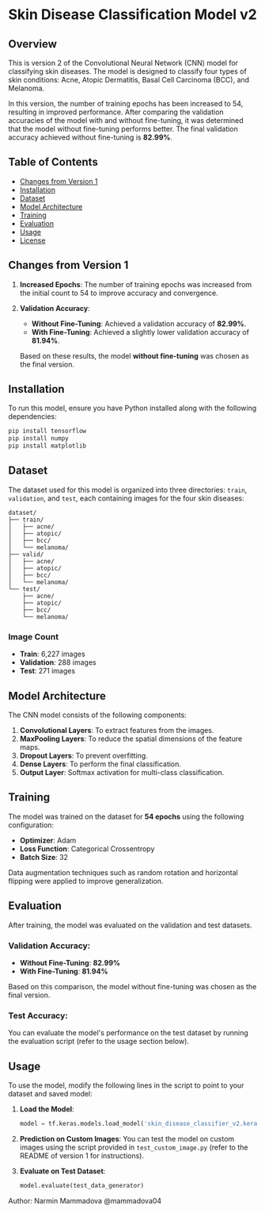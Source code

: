 # Skin Disease Classification Model v2

## Overview

This is version 2 of the Convolutional Neural Network (CNN) model for classifying skin diseases. The model is designed to classify four types of skin conditions: Acne, Atopic Dermatitis, Basal Cell Carcinoma (BCC), and Melanoma. 

In this version, the number of training epochs has been increased to 54, resulting in improved performance. After comparing the validation accuracies of the model with and without fine-tuning, it was determined that the model without fine-tuning performs better. The final validation accuracy achieved without fine-tuning is **82.99%**.

## Table of Contents
- [Changes from Version 1](#changes-from-version-1)
- [Installation](#installation)
- [Dataset](#dataset)
- [Model Architecture](#model-architecture)
- [Training](#training)
- [Evaluation](#evaluation)
- [Usage](#usage)
- [License](#license)

## Changes from Version 1

1. **Increased Epochs**: The number of training epochs was increased from the initial count to 54 to improve accuracy and convergence.
2. **Validation Accuracy**:
   - **Without Fine-Tuning**: Achieved a validation accuracy of **82.99%**.
   - **With Fine-Tuning**: Achieved a slightly lower validation accuracy of **81.94%**.
   
   Based on these results, the model **without fine-tuning** was chosen as the final version.

## Installation

To run this model, ensure you have Python installed along with the following dependencies:

```bash
pip install tensorflow
pip install numpy
pip install matplotlib
```

## Dataset

The dataset used for this model is organized into three directories: `train`, `validation`, and `test`, each containing images for the four skin diseases:

```
dataset/
├── train/
│   ├── acne/
│   ├── atopic/
│   ├── bcc/
│   └── melanoma/
├── valid/
│   ├── acne/
│   ├── atopic/
│   ├── bcc/
│   └── melanoma/
└── test/
    ├── acne/
    ├── atopic/
    ├── bcc/
    └── melanoma/
```

### Image Count
- **Train**: 6,227 images
- **Validation**: 288 images
- **Test**: 271 images

## Model Architecture

The CNN model consists of the following components:
1. **Convolutional Layers**: To extract features from the images.
2. **MaxPooling Layers**: To reduce the spatial dimensions of the feature maps.
3. **Dropout Layers**: To prevent overfitting.
4. **Dense Layers**: To perform the final classification.
5. **Output Layer**: Softmax activation for multi-class classification.

## Training

The model was trained on the dataset for **54 epochs** using the following configuration:
- **Optimizer**: Adam
- **Loss Function**: Categorical Crossentropy
- **Batch Size**: 32

Data augmentation techniques such as random rotation and horizontal flipping were applied to improve generalization.

## Evaluation

After training, the model was evaluated on the validation and test datasets.

### Validation Accuracy:
- **Without Fine-Tuning**: **82.99%**
- **With Fine-Tuning**: **81.94%**

Based on this comparison, the model without fine-tuning was chosen as the final version.

### Test Accuracy:
You can evaluate the model's performance on the test dataset by running the evaluation script (refer to the usage section below).

## Usage

To use the model, modify the following lines in the script to point to your dataset and saved model:

1. **Load the Model**:
   ```python
   model = tf.keras.models.load_model('skin_disease_classifier_v2.keras')
   ```

2. **Prediction on Custom Images**:
   You can test the model on custom images using the script provided in `test_custom_image.py` (refer to the README of version 1 for instructions).

3. **Evaluate on Test Dataset**:
   ```python
   model.evaluate(test_data_generator)
   ```

Author: Narmin Mammadova @mammadova04

